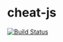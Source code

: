 # cheat-js
[![Build Status](https://travis-ci.org/andham97/cheat-js.svg?branch=master)](https://travis-ci.org/andham97/cheat-js)

